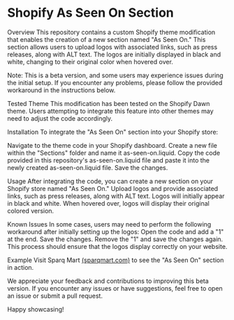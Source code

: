# Shopify As Seen On Section

Overview
This repository contains a custom Shopify theme modification that enables the creation of a new section named "As Seen On." This section allows users to upload logos with associated links, such as press releases, along with ALT text. The logos are initially displayed in black and white, changing to their original color when hovered over.

Note: This is a beta version, and some users may experience issues during the initial setup. If you encounter any problems, please follow the provided workaround in the instructions below.

Tested Theme
This modification has been tested on the Shopify Dawn theme. Users attempting to integrate this feature into other themes may need to adjust the code accordingly.

Installation
To integrate the "As Seen On" section into your Shopify store:

Navigate to the theme code in your Shopify dashboard.
Create a new file within the "Sections" folder and name it as-seen-on.liquid.
Copy the code provided in this repository's as-seen-on.liquid file and paste it into the newly created as-seen-on.liquid file.
Save the changes.

Usage
After integrating the code, you can create a new section on your Shopify store named "As Seen On."
Upload logos and provide associated links, such as press releases, along with ALT text.
Logos will initially appear in black and white.
When hovered over, logos will display their original colored version.

Known Issues
In some cases, users may need to perform the following workaround after initially setting up the logos:
Open the code and add a "1" at the end.
Save the changes.
Remove the "1" and save the changes again.
This process should ensure that the logos display correctly on your website.

Example
Visit Sparq Mart [(sparqmart.com)](https://sparqmart.com/) to see the "As Seen On" section in action.

We appreciate your feedback and contributions to improving this beta version. If you encounter any issues or have suggestions, feel free to open an issue or submit a pull request.

Happy showcasing!
